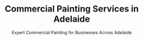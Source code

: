 ---
title: "Commercial Painting Services in Adelaide"
subtitle: "Expert Commercial Painting for Businesses Across Adelaide"
image: "/assets/images/portfolio/globe-home/globe-home.webp"
alt: "Professional commercial painting services for businesses in Adelaide"
---